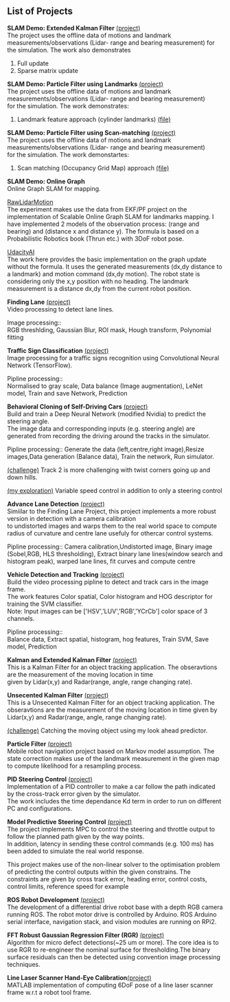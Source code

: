 ## **List of Projects**  

**SLAM Demo: Extended Kalman Filter** [(project)](https://github.com/LukePhairatt/SLAM_DEMOS/tree/master/EKF_Slam)  
The project uses the offline data of motions and landmark measurements/observations (Lidar- range and bearing measurement) for the simulation. The work also demonstrates   
1. Full update   
2. Sparse matrix update  


**SLAM Demo: Particle Filter using Landmarks** [(project)](https://github.com/LukePhairatt/SLAM_DEMOS/tree/master/PF_FastSlam_Lmk)  
The project uses the offline data of motions and landmark measurements/observations (Lidar- range and bearing measurement)  
for the simulation. The work demonstrates: 
1. Landmark feature approach (cylinder landmarks) [(file)](https://github.com/LukePhairatt/SLAM_DEMOS/blob/master/PF_FastSlam_Lmk/src/pf_slam_lmk.py)   


**SLAM Demo: Particle Filter using Scan-matching** [(project)](https://github.com/LukePhairatt/SLAM_DEMOS/tree/master/PF_FastSlam_GridMap)  
The project uses the offline data of motions and landmark measurements/observations (Lidar- range and bearing measurement)  
for the simulation. The work demonstartes: 
1. Scan matching (Occupancy Grid Map) approach [(file)](https://github.com/LukePhairatt/SLAM_DEMOS/blob/master/PF_FastSlam_GridMap/src/pf_slam_mapmatching.py)  


**SLAM Demo: Online Graph**  
Online Graph SLAM for mapping.  

[RawLidarMotion](https://github.com/LukePhairatt/SLAM_DEMOS/tree/master/OnlineGraphSlam/RawLidar_Project)  
The experiment makes use the data from EKF/PF project on the implementation of Scalable Online Graph SLAM for landmarks mapping. I have implemented 2 models of the observation process: (range and bearing) and (distance x and distance y). The formula is based on a Probabilistic Robotics book (Thrun etc.) with 3DoF robot pose. 

[UdacityAI](https://github.com/LukePhairatt/SLAM_DEMOS/tree/master/OnlineGraphSlam/UdacityAI_Project)  
The work here provides the basic implementation on the graph update without the formula. It uses the generated measurements (dx,dy distance to a landmark) and motion command (dx,dy motion). The robot state is considering only the x,y position with no heading. The landmark measurement is a distance dx,dy from the current robot position. 

**Finding Lane** [(project)](https://github.com/LukePhairatt/SDC-FindingLaneLines-Project1)  
Video processing to detect lane lines.

Image processing::  
RGB threshlding, Gaussian Blur, ROI mask, Hough transform, Polynomial fitting  

**Traffic Sign Classification** [(project)](https://github.com/LukePhairatt/SDC-TrafficSignClassifier-Project2)  
Image processing for a traffic signs recognition using Convolutional Neural Network (TensorFlow).  

Pipline processing::  
Normalised to gray scale, Data balance (Image augmentation), LeNet model, Train and save Network, Prediction   

**Behavioral Cloning of Self-Driving Cars** [(project)](https://github.com/LukePhairatt/SDC-Behaviral-Cloning-Project3)  
Build and train a Deep Neural Network (modified Nvidia) to predict the steering angle.  
The image data and corresponding inputs (e.g. steering angle) are generated from recording the driving around the tracks in the simulator.  

Pipline processing:: 
Generate the data (left,centre,right image),Resize images,Data generation (Balance data), Train the network, Run simulator. 

[(challenge)](https://github.com/LukePhairatt/SDC-Behaviral-Cloning-Project3/tree/master/track2) Track 2 is more challenging with twist corners going up and down hills.

[(my exploration)](https://github.com/LukePhairatt/SDC-Behaviral-Cloning-Project3/tree/master/track1_racing) Variable speed control in addition to only a steering control

**Advance Lane Detection** [(project)](https://github.com/LukePhairatt/SDC-Advanced-Lane-Finding-Project-4)  
Simiilar to the Finding Lane Project, this project implements a more robust version in detection with a camera calibration  
to undistorted images and warps them to the real world space to compute radius of curvature and centre lane usefuly for othercar control systems. 

Pipline processing::
Camera calibration,Undistorted image, Binary image (Sobel,RGB, HLS thresholding),
Extract binary lane lines(window search and histogram peak), warped lane lines, fit curves and compute centre

**Vehicle Detection and Tracking** [(project)](https://github.com/LukePhairatt/SDC-VehicleTracking-Project-5)  
Build the video processing pipline to detect and track cars in the image frame.  
The work features Color spatial, Color histogram and HOG descriptor for training the SVM classifier.  
Note: Input images can be ['HSV','LUV','RGB','YCrCb'] color space of 3 channels.

Pipline processing::  
Balance data, Extract spatial, histogram, hog features, Train SVM, Save model, Prediction

**Kalman and Extended Kalman Filter** [(project)](https://github.com/LukePhairatt/SDC-EKFLidarRadarFusion-Project1T2)  
This is a Kalman Filter for an object tracking application. The obseravtions are the measurement of the moving location in time  
given by Lidar(x,y) and Radar(range, angle, range changing rate).

**Unsecented Kalman Filter** [(project)](https://github.com/LukePhairatt/SDC-UKFLidarRadarFusion-Project2T2-)  
This is a Unsecented Kalman Filter for an object tracking application. The obseravtions are the measurement of the moving location in time given by Lidar(x,y) and Radar(range, angle, range changing rate).

[(challenge)](https://github.com/LukePhairatt/SDC-UKFLidarRadarFusion-Project2T2-/tree/master/bonus_challenge/CarND-Catch-Run-Away-Car-UKF) Catching the moving object using my look ahead predictor. 

**Particle Filter** [(project)](https://github.com/LukePhairatt/SDC-ParticleFilterNavigation-Project3T2)  
Mobile robot navigation project based on Markov model assumption. The state correction makes use of the landmark measurement in the given map to compute likelihood for a resampling process. 

**PID Steering Control** [(project)](https://github.com/LukePhairatt/SDC-PID-Project4T2)  
Implementation of a PID controller to make a car follow the path indicated by the cross-track error given by the simulator.  
The work includes the time dependance Kd term in order to run on different PC and configurations.

**Model Predictive Steering Control** [(project)](https://github.com/LukePhairatt/SDC-MPC-Project5T2)  
The project implements MPC to control the steering and throttle output to follow the planned path given by the way points.  
In addition, latency in sending these control commands (e.g. 100 ms) has been added to simulate the real world response.
 
This project makes use of the non-linear solver to the optimisation problem of predicting the control outputs within the given constrains. The constraints are given by cross track error, heading error, control costs, control limits, reference speed for example 

**ROS Robot Development** [(project)](https://github.com/LukePhairatt/ROSRPiArduinoProject)  
The development of a differential drive robot base with a depth RGB camera running ROS. The robot motor drive is controlled by Arduino. ROS Arduino serial interface, navigation stack, and vision modules are running on RPi2.  

**FFT Robust Gaussian Regression Filter (RGR)** [(project)](https://github.com/LukePhairatt/RobustGaussianRegression)  
Algorithm for micro defect detections(~25 um or more). The core idea is to use RGR to re-engineer the nominal surface for thresholding.The binary surface residuals can then be detected using convention image processing techniques.   


**Line Laser Scanner Hand-Eye Calibration**[(project)](https://github.com/LukePhairatt/LaserHandEyeCalibration)  
MATLAB implementation of computing 6DoF pose of a line laser scanner frame w.r.t a robot tool frame.   









